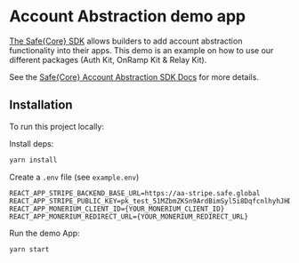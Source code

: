 # Account Abstraction demo app

[The Safe{Core} SDK](https://github.com/safe-global/safe-core-sdk) allows builders to add account abstraction functionality into their apps. This demo is an example on how to use our different packages (Auth Kit, OnRamp Kit & Relay Kit).

See the [Safe{Core} Account Abstraction SDK Docs](https://docs.safe.global/learn/safe-core-account-abstraction-sdk) for more details.

## Installation

To run this project locally:

Install deps:

```bash
yarn install
```

Create a `.env` file (see `example.env`)

```
REACT_APP_STRIPE_BACKEND_BASE_URL=https://aa-stripe.safe.global
REACT_APP_STRIPE_PUBLIC_KEY=pk_test_51MZbmZKSn9ArdBimSyl5i8DqfcnlhyhJHD8bF2wKrGkpvNWyPvBAYtE211oHda0X3Ea1n4e9J9nh2JkpC7Sxm5a200Ug9ijfoO
REACT_APP_MONERIUM_CLIENT_ID={YOUR_MONERIUM_CLIENT_ID}
REACT_APP_MONERIUM_REDIRECT_URL={YOUR_MONERIUM_REDIRECT_URL}
```

Run the demo App:

```bash
yarn start
```
